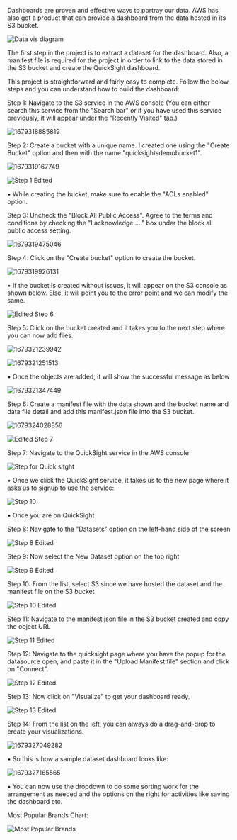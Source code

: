 Dashboards are proven and effective ways to portray our data. AWS has also got a product that can provide a dashboard from the data hosted in its S3 bucket.

![Data vis diagram ](https://github.com/Blank-Brain-Check/AWS_Projects/assets/115382592/b1f7c55a-a6ab-404a-b3a0-cd6fb5b2b5ae)

The first step in the project is to extract a dataset for the dashboard. Also, a manifest file is required for the project in order to link to the data stored in the S3 bucket and create the QuickSight dashboard.

This project is straightforward and fairly easy to complete. Follow the below steps and you can understand how to build the dashboard:

Step 1: Navigate to the S3 service in the AWS console (You can either search this service from the "Search bar" or if you have used this service previously, it will appear under the "Recently Visited" tab.)

![1679318885819](https://github.com/Blank-Brain-Check/AWS_Projects/assets/115382592/5eb9a36b-d935-4f01-bee0-d5df979f81f0)

Step 2: Create a bucket with a unique name. I created one using the "Create Bucket" option and then with the name "quicksightsdemobucket1".

![1679319167749](https://github.com/Blank-Brain-Check/AWS_Projects/assets/115382592/f07fa14c-3559-432e-88f2-531a58deb809)

![Step 1 Edited](https://github.com/Blank-Brain-Check/AWS_Projects/assets/115382592/721eb9f1-ca57-4040-bf0c-bf4d7b745ea9)

• While creating the bucket, make sure to enable the "ACLs enabled" option.

Step 3: Uncheck the "Block All Public Access". Agree to the terms and conditions by checking the "I acknowledge ...." box under the block all public access setting.

![1679319475046](https://github.com/Blank-Brain-Check/AWS_Projects/assets/115382592/acf43e8e-2657-4102-bcf2-1d132a31fa44)

Step 4: Click on the "Create bucket" option to create the bucket.

![1679319926131](https://github.com/Blank-Brain-Check/AWS_Projects/assets/115382592/2fb5f613-19ff-4daa-9600-fa7366da33c6)

• If the bucket is created without issues, it will appear on the S3 console as shown below. Else, it will point you to the error point and we can modify the same.

![Edited Step 6](https://github.com/Blank-Brain-Check/AWS_Projects/assets/115382592/d383f7b9-03e9-4a72-ab34-798b573754e4)

Step 5: Click on the bucket created and it takes you to the next step where you can now add files.

![1679321239942](https://github.com/Blank-Brain-Check/AWS_Projects/assets/115382592/fec024f8-efec-47d0-ae80-e23c3fb52e85)

![1679321251513](https://github.com/Blank-Brain-Check/AWS_Projects/assets/115382592/a1854371-3bef-470b-be31-4dd8607d4f9a)

• Once the objects are added, it will show the successful message as below

![1679321347449](https://github.com/Blank-Brain-Check/AWS_Projects/assets/115382592/a89c4b8f-01ef-4667-a009-f3e8937ec57f)

Step 6: Create a manifest file with the data shown and the bucket name and data file detail and add this manifest.json file into the S3 bucket.

![1679324028856](https://github.com/Blank-Brain-Check/AWS_Projects/assets/115382592/cbafd4a6-e88f-4ef7-94a1-4150e1bf408e)

![Edited Step 7](https://github.com/Blank-Brain-Check/AWS_Projects/assets/115382592/b0678d81-655b-447a-b290-75562cb318e2)

Step 7:  Navigate to the QuickSight service in the AWS console

![Step for Quick sitght ](https://github.com/Blank-Brain-Check/AWS_Projects/assets/115382592/7394f9fa-31c4-4e5d-8418-6423910aa698)

• Once we click the QuickSight service, it takes us to the new page where it asks us to signup to use the service:

![Step 10](https://github.com/Blank-Brain-Check/AWS_Projects/assets/115382592/133cf27f-4415-415a-a80d-b527f5493fef)

• Once you are on QuickSight 

Step 8: Navigate to the "Datasets" option on the left-hand side of the screen

![Step 8 Edited](https://github.com/Blank-Brain-Check/AWS_Projects/assets/115382592/2ba3bf75-68e5-4faa-9049-d355ee057959)

Step 9: Now select the New Dataset option on the top right

![Step 9 Edited](https://github.com/Blank-Brain-Check/AWS_Projects/assets/115382592/9b2a17dd-cca2-4177-8cba-0b9a7f26e513)

Step 10: From the list, select S3 since we have hosted the dataset and the manifest file on the S3 bucket

![Step 10 Edited ](https://github.com/Blank-Brain-Check/AWS_Projects/assets/115382592/1e90ed23-e68f-4145-aa6c-bcd03d998156)

Step 11: Navigate to the manifest.json file in the S3 bucket created and copy the object URL

![Step 11 Edited ](https://github.com/Blank-Brain-Check/AWS_Projects/assets/115382592/a280f303-a7cf-4f96-8f3c-5ba95b9329a2)

Step 12: Navigate to the quicksight page where you have the popup for the datasource open, and paste it in the "Upload Manifest file" section and click on "Connect".

![Step 12 Edited ](https://github.com/Blank-Brain-Check/AWS_Projects/assets/115382592/7887abc7-7d2c-4f58-a5b6-f7de245e5867)

Step 13: Now click on "Visualize" to get your dashboard ready.

![Step 13 Edited ](https://github.com/Blank-Brain-Check/AWS_Projects/assets/115382592/37126113-bfe1-45dd-86af-d9e944fd4c02)

Step 14: From the list on the left, you can always do a drag-and-drop to create your visualizations. 

![1679327049282](https://github.com/Blank-Brain-Check/AWS_Projects/assets/115382592/20e0db21-7cc2-42a5-8617-4a0733b7f892)

• So this is how a sample dataset dashboard looks like:

![1679327165565](https://github.com/Blank-Brain-Check/AWS_Projects/assets/115382592/1268f386-2952-4f57-a430-8a723e934217)

• You can now use the dropdown to do some sorting work for the arrangement as needed and the options on the right for activities like saving the dashboard etc.

Most Popular Brands Chart:

![Most Popular Brands ](https://github.com/Blank-Brain-Check/AWS_Projects/assets/115382592/12efda17-5860-40eb-b2d3-60b47c6ef7d4)
